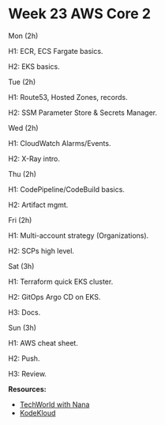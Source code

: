 # Week 23 AWS Core 2

Mon (2h)

H1: ECR, ECS Fargate basics.

H2: EKS basics.

Tue (2h)

H1: Route53, Hosted Zones, records.

H2: SSM Parameter Store & Secrets Manager.

Wed (2h)

H1: CloudWatch Alarms/Events.

H2: X-Ray intro.

Thu (2h)

H1: CodePipeline/CodeBuild basics.

H2: Artifact mgmt.

Fri (2h)

H1: Multi-account strategy (Organizations).

H2: SCPs high level.

Sat (3h)

H1: Terraform quick EKS cluster.

H2: GitOps Argo CD on EKS.

H3: Docs.

Sun (3h)

H1: AWS cheat sheet.

H2: Push.

H3: Review.

**Resources:**
- [TechWorld with Nana](https://www.youtube.com/c/TechWorldwithNana)
- [KodeKloud](https://kodekloud.com/)
